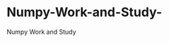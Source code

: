 # Numpy-Work-and-Study-
Numpy Work and Study 
                
                
              
                     
                  
                             
                             
                  
                    
                                       
             
                                                          
                                                                                     
                                                
                                       
                                            
                                                                               
                                                            
                                                        
               

